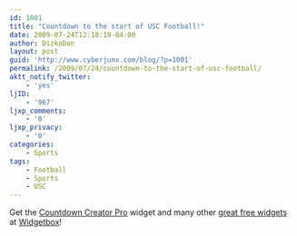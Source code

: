 ```yaml
---
id: 1001
title: "Countdown to the start of USC Football!"
date: 2009-07-24T12:18:19-04:00
author: DizkoDan
layout: post
guid: 'http://www.cyberjunx.com/blog/?p=1001'
permalink: /2009/07/24/countdown-to-the-start-of-usc-football/
aktt_notify_twitter:
    - 'yes'
ljID:
    - '967'
ljxp_comments:
    - '0'
ljxp_privacy:
    - '0'
categories:
    - Sports
tags:
    - Football
    - Sports
    - USC
---
```


<script src="http://cdn.widgetserver.com/syndication/subscriber/InsertWidget.js" type="text/javascript"></script><script>if (WIDGETBOX) WIDGETBOX.renderWidget('5a33d291-10f3-455e-a140-8f781d30a2bc');</script>

<noscript>Get the [Countdown Creator Pro](http://www.widgetbox.com/widget/countdown-pro) widget and many other [great free widgets](http://www.widgetbox.com/) at [Widgetbox](http://www.widgetbox.com)!</noscript>